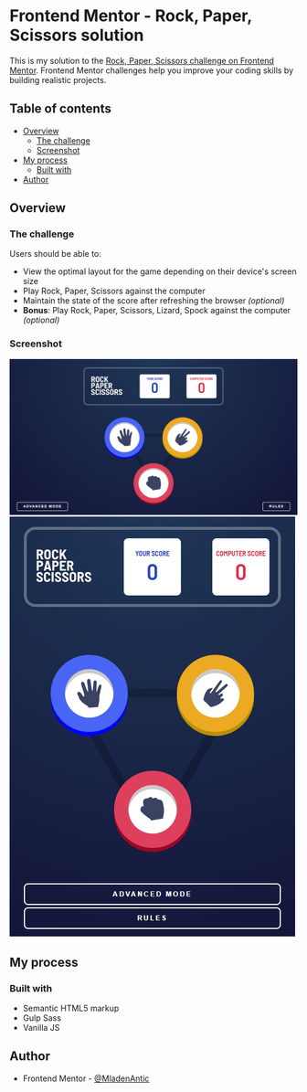 # Frontend Mentor - Rock, Paper, Scissors solution

This is my solution to the [Rock, Paper, Scissors challenge on Frontend Mentor](https://www.frontendmentor.io/challenges/rock-paper-scissors-game-pTgwgvgH). Frontend Mentor challenges help you improve your coding skills by building realistic projects.

## Table of contents

- [Overview](#overview)
  - [The challenge](#the-challenge)
  - [Screenshot](#screenshot)
- [My process](#my-process)
  - [Built with](#built-with)
- [Author](#author)

## Overview

### The challenge

Users should be able to:

- View the optimal layout for the game depending on their device's screen size
- Play Rock, Paper, Scissors against the computer
- Maintain the state of the score after refreshing the browser _(optional)_
- **Bonus**: Play Rock, Paper, Scissors, Lizard, Spock against the computer _(optional)_

### Screenshot

![](./design/myscreenshot_desktop.png)
![](./design/myscreenshot_mobile.png)

## My process

### Built with

- Semantic HTML5 markup
- Gulp Sass
- Vanilla JS

## Author

- Frontend Mentor - [@MladenAntic](https://www.frontendmentor.io/profile/MladenAntic)
